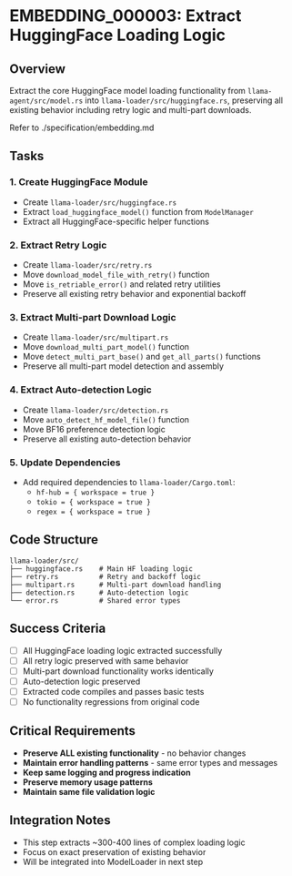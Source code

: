 # EMBEDDING_000003: Extract HuggingFace Loading Logic

## Overview
Extract the core HuggingFace model loading functionality from `llama-agent/src/model.rs` into `llama-loader/src/huggingface.rs`, preserving all existing behavior including retry logic and multi-part downloads.

Refer to ./specification/embedding.md

## Tasks

### 1. Create HuggingFace Module
- Create `llama-loader/src/huggingface.rs`
- Extract `load_huggingface_model()` function from `ModelManager`
- Extract all HuggingFace-specific helper functions

### 2. Extract Retry Logic
- Create `llama-loader/src/retry.rs`
- Move `download_model_file_with_retry()` function
- Move `is_retriable_error()` and related retry utilities
- Preserve all existing retry behavior and exponential backoff

### 3. Extract Multi-part Download Logic
- Create `llama-loader/src/multipart.rs`
- Move `download_multi_part_model()` function
- Move `detect_multi_part_base()` and `get_all_parts()` functions
- Preserve all multi-part model detection and assembly

### 4. Extract Auto-detection Logic
- Create `llama-loader/src/detection.rs`
- Move `auto_detect_hf_model_file()` function
- Move BF16 preference detection logic
- Preserve all existing auto-detection behavior

### 5. Update Dependencies
- Add required dependencies to `llama-loader/Cargo.toml`:
  - `hf-hub = { workspace = true }`
  - `tokio = { workspace = true }`
  - `regex = { workspace = true }`

## Code Structure
```
llama-loader/src/
├── huggingface.rs    # Main HF loading logic
├── retry.rs          # Retry and backoff logic  
├── multipart.rs      # Multi-part download handling
├── detection.rs      # Auto-detection logic
└── error.rs          # Shared error types
```

## Success Criteria
- [ ] All HuggingFace loading logic extracted successfully
- [ ] All retry logic preserved with same behavior
- [ ] Multi-part download functionality works identically
- [ ] Auto-detection logic preserved
- [ ] Extracted code compiles and passes basic tests
- [ ] No functionality regressions from original code

## Critical Requirements
- **Preserve ALL existing functionality** - no behavior changes
- **Maintain error handling patterns** - same error types and messages
- **Keep same logging and progress indication** 
- **Preserve memory usage patterns**
- **Maintain same file validation logic**

## Integration Notes
- This step extracts ~300-400 lines of complex loading logic
- Focus on exact preservation of existing behavior
- Will be integrated into ModelLoader in next step